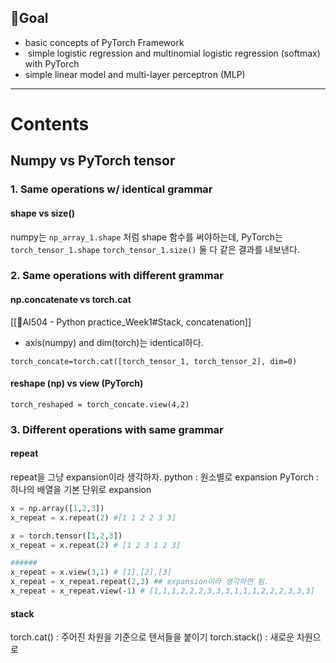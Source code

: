 ## 🎯Goal
- basic concepts of PyTorch Framework
-  simple logistic regression and multinomial logistic regression (softmax) with PyTorch
- simple linear model and multi-layer perceptron (MLP)
---
# Contents
## Numpy vs PyTorch tensor
### 1. Same operations w/ identical grammar
#### shape vs size()
numpy는 `np_array_1.shape` 처럼 shape 함수를 써야하는데, PyTorch는 `torch_tensor_1.shape` `torch_tensor_1.size()` 둘 다 같은 결과를 내보낸다.

### 2. Same operations with different grammar
#### np.concatenate vs torch.cat
[[🧩AI504 - Python practice_Week1#Stack, concatenation]]

- axis(numpy) and dim(torch)는 identical하다.
```PyTorch
torch_concate=torch.cat([torch_tensor_1, torch_tensor_2], dim=0)
```

#### reshape (np) vs view (PyTorch)

```PyTorch
torch_reshaped = torch_concate.view(4,2)
```

### 3. Different operations with same grammar
#### repeat
repeat을 그냥 expansion이라 생각하자. 
python : 원소별로 expansion
PyTorch : 하나의 배열을 기본 단위로 expansion
```Python
x = np.array([1,2,3])
x_repeat = x.repeat(2) #[1 1 2 2 3 3]

x = torch.tensor([1,2,3])
x_repeat = x.repeat(2) # [1 2 3 1 2 3]

######
x_repeat = x.view(3,1) # [1],[2],[3]
x_repeat = x_repeat.repeat(2,3) ## expansion이라 생각하면 됨.
x_repeat = x_repeat.view(-1) # [1,1,1,2,2,2,3,3,3,1,1,1,2,2,2,3,3,3]
```

#### stack 
torch.cat() : 주어진 차원을 기준으로 텐서들을 붙이기
torch.stack() : 새로운 차원으로 
